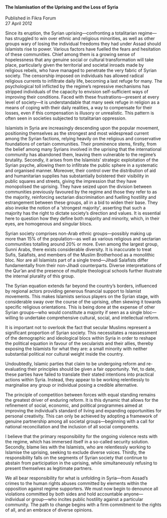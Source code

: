<h4>The Islamisation of the Uprising and the Loss of Syria</h4>


Published in Fikra Forum
<br>
27 April 2012


Since its eruption, the Syrian uprising—confronting a totalitarian regime—has struggled to win over ethnic and religious minorities, as well as other groups wary of losing the individual freedoms they had under Assad should Islamists rise to power. Various factors have fuelled the fears and hesitation of these communities. Chief among them is a growing sense of hopelessness that any genuine social or cultural transformation will take place, particularly given the territorial and societal inroads made by religious rebels, who have managed to penetrate the very fabric of Syrian society. The censorship imposed on individuals has allowed radical religious currents to infiltrate daily life, becoming a last refuge for many. The psychological toll inflicted by the regime’s repressive mechanisms has stripped individuals of the capacity to envision self-sufficient ways of improving their conditions. Faced with these frustrations—present at every level of society—it is understandable that many seek refuge in religion as a means of coping with their daily realities, a way to compensate for their losses, even if this compensation is illusory or unrealistic. This pattern is often seen in societies subjected to totalitarian oppression.

Islamists in Syria are increasingly descending upon the popular movement, positioning themselves as the strongest and most widespread current among the Syrian factions, relying heavily on the religious and conservative foundations of certain communities. Their prominence stems, firstly, from the belief among many Syrians involved in the uprising that the international community has abandoned them, leaving them vulnerable to the regime’s brutality. Secondly, it arises from the Islamists’ strategic exploitation of the Syrian psyche, allowing them to infiltrate the public sphere in a systematic and organised manner. Moreover, their control over the distribution of aid and humanitarian supplies has substantially bolstered their visibility in public squares and streets, giving the impression that they have monopolised the uprising. They have seized upon the division between communities previously favoured by the regime and those they refer to as the majority, reinforcing sectarian discrimination and fuelling hostility and estrangement between these groups, all in a bid to widen their base. They also invoke the notion of a 'strongest majority', asserting that such a majority has the right to dictate society’s direction and values. It is essential here to question how they define both majority and minority, which, in their eyes, are homogenous and singular blocs.

Syrian society comprises non-Arab ethnic groups—possibly making up more than 15% of the population—as well as various religious and sectarian communities totalling around 20% or more. Even among the largest group, Sunni Arabs, there exists considerable diversity. It is inaccurate to treat Sufis, Salafists, and members of the Muslim Brotherhood as a monolithic bloc. Nor are all Islamists part of a single trend—Jihadi Salafists differ fundamentally from their non-Jihadi counterparts. Diverse interpretations of the Qur’an and the presence of multiple theological schools further illustrate the internal plurality of this group.

The Syrian equation extends far beyond the country’s borders, influenced by regional actors providing generous financial support to Islamist movements. This makes Islamists serious players on the Syrian stage, with considerable sway over the course of the uprising, often skewing it towards specific religious orientations. This is being done at the expense of other Syrian groups—who would constitute a majority if seen as a single bloc—willing to undertake comprehensive cultural, social, and intellectual reform.

It is important not to overlook the fact that secular Muslims represent a significant proportion of Syrian society. This necessitates a reassessment of the demographic and ideological blocs within Syria in order to reshape the political equation in favour of the secularists and their allies, thereby exposing the Islamists for what they are: a small minority with neither substantial political nor cultural weight inside the country.

Undoubtedly, Islamic parties that claim to be undergoing reform and re-evaluating their principles should be given a fair opportunity. Yet, to date, these parties have failed to translate their stated intentions into practical actions within Syria. Instead, they appear to be working relentlessly to marginalise any group or individual posing a credible alternative.

The principle of competition between forces with equal standing remains the greatest driver of enduring reform. It is this dynamic that allows for the refinement of social, economic, and political programmes aimed at improving the individual’s standard of living and expanding opportunities for personal creativity. This can only be achieved by adopting a framework of genuine partnership among all societal groups—beginning with a call for national reconciliation and the inclusion of all social components.

I believe that the primary responsibility for the ongoing violence rests with the regime, which has immersed itself in a so-called security solution. Secondly, blame lies with the Islamists, who are relentlessly working to Islamise the uprising, seeking to exclude diverse voices. Thirdly, the responsibility falls on the segments of Syrian society that continue to abstain from participation in the uprising, while simultaneously refusing to present themselves as legitimate partners.

We all bear responsibility for what is unfolding in Syria—from Assad’s crimes to the human rights abuses committed by elements within the opposition against regime supporters. We must now begin to denounce all violations committed by both sides and hold accountable anyone—individual or group—who incites public hostility against a particular community. The path to change begins with a firm commitment to the rights of all, and an embrace of diverse opinions.
